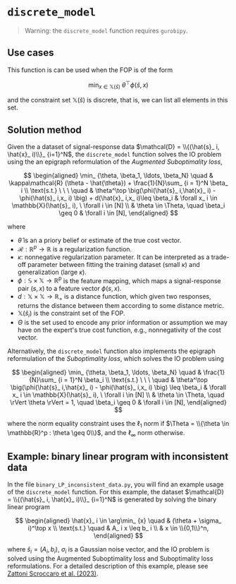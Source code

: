 # `discrete_model`

>Warning: the `discrete_model` function requires `gurobipy`.

## Use cases

This function is can be used when the FOP is of the form

$$
\min_ {x \in \mathbb{X}(\hat{s})} \ \theta^\top \phi(\hat{s},x)
$$

and the constraint set $\mathbb{X}(\hat{s})$ is discrete, that is, we can list all elements in this set.

## Solution method

Given the a dataset of signal-response data $\mathcal{D} = \\{(\hat{s}_ i, \hat{x}_ i)\\}_ {i=1}^N$,  the `discrete_model` function solves the IO problem using the an epigraph reformulation of the *Augmented Suboptimality loss*,

$$
\begin{aligned}
 \min_ {\theta, \beta_1, \ldots, \beta_N} \quad & \kappa\mathcal{R} (\theta - \hat{\theta}) + \frac{1}{N}\sum_ {i = 1}^N \beta_ i \\ 
 \text{s.t.} \ \ \ \quad & \theta^\top \big(\phi(\hat{s}_ i,\hat{x}_ i) - \phi(\hat{s}_ i,x_ i) \big) + d(\hat{x}_ i,x_ i)\leq \beta_i & \forall x_ i \in \mathbb{X}(\hat{s}_ i), \ \forall i \in [N] \\
 & \theta \in \Theta, \quad \beta_i \geq 0 & \forall i \in [N],
\end{aligned}
$$

where
- $\hat{\theta}$ is an a priory belief or estimate of the true cost vector.
- $\mathcal{R} : \mathbb{R}^p \to \mathbb{R}$ is a regularization function.
- $\kappa$: nonnegative regularization parameter. It can be interpreted as a trade-off parameter between fitting the training dataset (small $\kappa$) and generalization (large $\kappa$).
- $\phi: \mathbb{S} \times \mathbb{X} \to \mathbb{R}^p$ is the feature mapping, which maps a signal-response pair $(s,x)$ to a feature vector $\phi(s,x)$.
- $d : \mathbb{X} \times \mathbb{X} \to \mathbb{R}_+$ is a distance function, which given two responses, returns the distance between them according to some distance metric.
- $\mathbb{X}(\hat{s}_ i)$ is the constraint set of the FOP.
- $\Theta$ is the set used to encode any prior information or assumption we may have on the expert's true cost function, e.g., nonnegativity of the cost vector.

Alternatively, the `discrete_model` function also implements the epigraph reformulation of the *Suboptimality loss*, which solves the IO problem using

$$
\begin{aligned} \min_ {\theta, \beta_1, \ldots, \beta_N} \quad & \frac{1}{N}\sum_ {i = 1}^N \beta_i \\
\text{s.t.} \ \ \ \quad & \theta^\top \big(\phi(\hat{s}_ i,\hat{x}_ i) - \phi(\hat{s}_ i,x_ i) \big) \leq \beta_i & \forall x_ i \in \mathbb{X}(\hat{s}_ i), \ \forall i \in [N] \\
& \theta \in \Theta, \quad \rVert \theta \rVert = 1, \quad \beta_i \geq 0 & \forall i \in [N],
\end{aligned}
$$

where the norm equality constraint uses the $\ell_ 1$ norm if $\Theta = \\{\theta \in \mathbb{R}^p : \theta \geq 0\\}$, and the $\ell_ \infty$ norm otherwise.

## Example: binary linear program with inconsistent data

In the file `binary_LP_inconsistent_data.py`, you will find an example usage of the `discrete_model` function. For this example, the dataset $\mathcal{D} = \\{(\hat{s}_ i, \hat{x}_ i)\\}_ {i=1}^N$ is generated by solving the binary linear program

$$
\begin{aligned}
\hat{x}_ i \in \arg\min_ {x} \quad &  (\theta + \sigma_ i)^\top x \\
\text{s.t.} \quad & A_ i x \leq b_ i \\
& x \in \\{0,1\\}^n,
\end{aligned}
$$

where $\hat{s}_ i = (A_ i, b_ i)$, $\sigma_i$ is a Gaussian noise vector, and the IO problem is solved using the Augmented Suboptimality loss and Suboptimality loss reformulations. For a detailed description of this example, please see [Zattoni Scroccaro et al. (2023)](https://arxiv.org/abs/2305.07730).